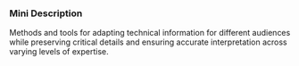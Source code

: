 ### Mini Description

Methods and tools for adapting technical information for different audiences while preserving critical details and ensuring accurate interpretation across varying levels of expertise.
